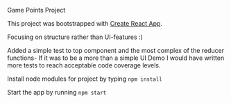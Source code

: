 Game Points Project

This project was bootstrapped with [Create React App](https://github.com/facebookincubator/create-react-app).

Focusing on structure rather than UI-features :)

Added a simple test to top component and the most complex of the reducer functions-
If it was to be a more than a simple UI Demo I would have written more tests to reach acceptable code coverage levels.

Install node modules for project by typing `npm install`

Start the app by running `npm start`
